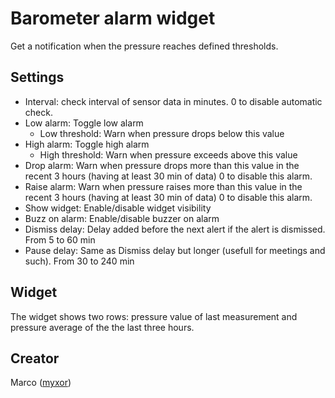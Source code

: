 # Barometer alarm widget

Get a notification when the pressure reaches defined thresholds.


## Settings
* Interval: check interval of sensor data in minutes. 0 to disable automatic check.
* Low alarm: Toggle low alarm
  * Low threshold: Warn when pressure drops below this value
* High alarm: Toggle high alarm
  * High threshold: Warn when pressure exceeds above this value
* Drop alarm: Warn when pressure drops more than this value in the recent 3 hours (having at least 30 min of data)
    0 to disable this alarm.
* Raise alarm: Warn when pressure raises more than this value in the recent 3 hours (having at least 30 min of data)
    0 to disable this alarm.
* Show widget: Enable/disable widget visibility
* Buzz on alarm: Enable/disable buzzer on alarm
* Dismiss delay: Delay added before the next alert if the alert is dismissed. From 5 to 60 min
* Pause delay: Same as Dismiss delay but longer (usefull for meetings and such). From 30 to 240 min

## Widget
The widget shows two rows: pressure value of last measurement and pressure average of the the last three hours.

## Creator
Marco ([myxor](https://github.com/myxor))
